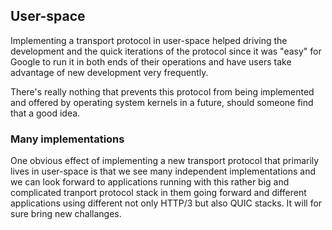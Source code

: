 ## User-space

Implementing a transport protocol in user-space helped driving the development
and the quick iterations of the protocol since it was "easy" for Google to run
it in both ends of their operations and have users take advantage of new
development very frequently.

There's really nothing that prevents this protocol from being implemented and
offered by operating system kernels in a future, should someone find that a
good idea.

### Many implementations

One obvious effect of implementing a new transport protocol that primarily
lives in user-space is that we see many independent implementations and we can
look forward to applications running with this rather big and complicated
tranport protocol stack in them going forward and different applications using
different not only HTTP/3 but also QUIC stacks. It will for sure bring new
challanges.
